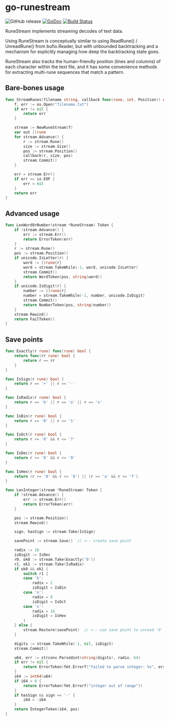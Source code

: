 # go-runestream

![GitHub release](https://img.shields.io/github/release/chronos-tachyon/go-runestream.svg)
[![GoDoc](https://img.shields.io/badge/godoc-reference-5272B4.svg)](http://godoc.org/github.com/chronos-tachyon/go-runestream)
[![Build Status](https://travis-ci.org/chronos-tachyon/go-runestream.svg?branch=master)](https://travis-ci.org/chronos-tachyon/go-runestream)

RuneStream implements streaming decodes of text data.

Using RuneStream is conceptually similar to using ReadRune() / UnreadRune()
from bufio.Reader, but with unbounded backtracking and a mechanism for
explicitly managing how deep the backtracking state goes.

RuneStream also tracks the human-friendly position (lines and columns) of
each character within the text file, and it has some convenience methods for
extracting multi-rune sequences that match a pattern.

## Bare-bones usage

```go
func StreamRunes(filename string, callback func(rune, int, Position)) error {
	f, err := os.Open("filename.txt")
	if err != nil {
		return err
	}

	stream := NewRuneStream(f)
	var out []rune
	for stream.Advance() {
		r := stream.Rune()
		size := stream.Size()
		pos := stream.Position()
		callback(r, size, pos)
		stream.Commit()
	}

	err = stream.Err()
	if err == io.EOF {
		err = nil
	}
	return err
}
```

## Advanced usage

```go
func LexWordOrNumber(stream *RuneStream) Token {
	if !stream.Advance() {
		err := stream.Err()
		return ErrorToken(err)
	}
	r := stream.Rune()
	pos := stream.Position()
	if unicode.IsLetter(r) {
		word := []rune{r}
		word = stream.TakeWhile(-1, word, unicode.IsLetter)
		stream.Commit()
		return WordToken(pos, string(word))
	}
	if unicode.IsDigit(r) {
		number := []rune{r}
		number = stream.TakeWhile(-1, number, unicode.IsDigit)
		stream.Commit()
		return NumberToken(pos, string(number))
	}
	stream.Rewind()
	return FailToken()
}
```

## Save points

```go
func Exactly(r rune) func(rune) bool {
	return func(rr rune) bool {
		return r == rr
	}
}

func IsSign(r rune) bool {
	return r == '+' || r == '-'
}

func IsRadix(r rune) bool {
	return r == 'b' || r == 'o' || r == 'x'
}

func IsBin(r rune) bool {
	return r == '0' || r == '1'
}

func IsOct(r rune) bool {
	return r >= '0' && r <= '7'
}

func IsDec(r rune) bool {
	return r >= '0' && r <= '9'
}

func IsHex(r rune) bool {
	return (r >= '0' && r <= '9') || (r >= 'a' && r <= 'f')
}

func LexInteger(stream *RuneStream) Token {
	if !stream.Advance() {
		err := stream.Err()
		return ErrorToken(err)
	}

	pos := stream.Position()
	stream.Rewind()

	sign, hasSign := stream.Take(IsSign)

	savePoint := stream.Save()  // <-- create save point

	radix := 10
	isDigit := IsDec
	r0, ok0 := stream.Take(Exactly('0'))
	r1, ok1 := stream.Take(IsRadix)
	if ok0 && ok1 {
		switch r1 {
		case 'b':
			radix = 2
			isDigit = IsBin
		case 'o':
			radix = 8
			isDigit = IsOct
		case 'x':
			radix = 16
			isDigit = IsHex
		}
	} else {
		stream.Restore(savePoint)  // <-- use save point to unread '0'
	}

	digits := stream.TakeWhile(-1, nil, isDigit)
	stream.Commit()

	u64, err := strconv.ParseUint(string(digits), radix, 64)
	if err != nil {
		return ErrorToken(fmt.Errorf("failed to parse integer: %v", err))
	}
	i64 := int64(u64)
	if i64 < 0 {
		return ErrorToken(fmt.Errorf("integer out of range"))
	}
	if hasSign && sign == '-' {
		i64 = -i64
	}
	return IntegerToken(i64, pos)
}
```
